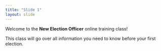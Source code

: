 ```yaml
---
title: "Slide 1"
layout: slide
---
```

Welcome to the **New Election Officer** online training class!

This class will go over all information you need to know before your first election.